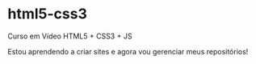 # html5-css3
 Curso em Vídeo HTML5 + CSS3 + JS

Estou aprendendo a criar sites e agora vou gerenciar meus repositórios!
